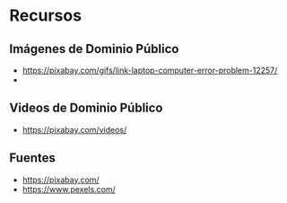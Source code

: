 # Recursos

## Imágenes de Dominio Público

- https://pixabay.com/gifs/link-laptop-computer-error-problem-12257/
-

## Videos de Dominio Público

- https://pixabay.com/videos/

## Fuentes

- https://pixabay.com/
- https://www.pexels.com/
